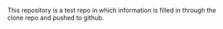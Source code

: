 This repository is a test repo in which information is filled in through the clone repo and pushed to github. 
